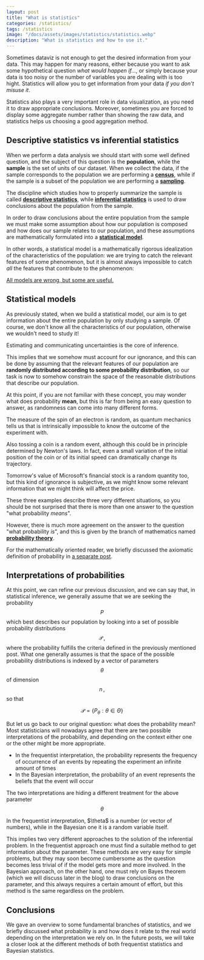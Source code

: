 ```yaml
---
layout: post
title: "What is statistics"
categories: /statistics/
tags: /statistics
image: "/docs/assets/images/statistics/statistics.webp"
description: "What is statistics and how to use it."
---
```


Sometimes dataviz is not enough to get the desired information from your data.
This may happen for many reasons, either because you want to ask some hypothetical question *what would happen if...*, or
simply because your data is too noisy or the number of variables you are dealing with is too hight.
Statistics will allow you to get information from your data *if you don't misuse it*.

Statistics also plays a very important role in data visualization, as you need it to draw appropriate conclusions.
Moreover, sometimes you are forced to display some aggregate number rather than showing the raw data,
and statistics helps us choosing a good aggregation method.

## Descriptive statistics vs inferential statistics

When we perform a data analysis we should start with some well defined question,
and the subject of this question is the **population**, while the **sample**
is the set of units of our dataset.
When we collect the data, if the sample corresponds to the population we are performing a [**census**](https://en.wikipedia.org/wiki/Census), while
if the sample is a subset of the population we are performing a [**sampling**](https://en.wikipedia.org/wiki/Sampling_(statistics)).

The discipline which studies how to properly summarize the sample is called [**descriptive statistics**](https://en.wikipedia.org/wiki/Descriptive_statistics),
while [**inferential statistics**](https://en.wikipedia.org/wiki/Statistical_inference) is used to draw conclusions about the population from the sample.

In order to draw conclusions about the entire population from the sample we must make some assumption about
how our population is composed and how does our sample relates to our population,
and these assumptions are mathematically formulated into a [**statistical model**](https://en.wikipedia.org/wiki/Statistical_model).

In other words, a statistical model is a mathematically rigorous idealization of the characteristics of the population:
we are trying to catch the relevant features of some phenomenon, but it is almost always impossible
to catch *all* the features that contribute to the phenomenon:

<div class='emphbox'>
<a href="https://en.wikipedia.org/wiki/All_models_are_wrong">
All models are wrong, but some are useful.
</a>
</div>

## Statistical models

As previously stated, when we build a statistical model, our aim is to get information
about the entire population by only studying a sample.
Of course, we don't know all the characteristics of our population,
otherwise we wouldn't need to study it!

<div class="emphbox">
Estimating and communicating uncertainties is the core of inference.
</div>

This implies that we somehow must account for our ignorance, and this can be done by 
assuming that the relevant features of our population are **randomly distributed
according to some probability distribution**, so our task is now to somehow constrain
the space of the reasonable distributions that describe our population.

At this point, if you are not familiar with these concept, you may wonder what does probability **mean**,
but this is far from being an easy question to answer,
as randomness can come into many different forms.

The measure of the spin of an electron is random, as quantum mechanics tells us that is intrinsically
impossible to know the outcome of the experiment with.

Also tossing a coin is a random event, although this could be in principle determined by Newton's laws.
In fact, even a small variation of the initial position of the coin or of its initial speed can dramatically change
its trajectory.

Tomorrow's value of Microsoft's financial stock is a random quantity too,
but this kind of ignorance is subjective, as we might know some relevant information
that we might think will affect the price.

These three examples describe three very different situations, so you should be not surprised that
there is more than one answer to the question "what probability *means*".

However, there is much more agreement on the answer to the question "what probability *is*",
and this is given by the branch of mathematics named [**probability theory**](https://en.wikipedia.org/wiki/Probability_theory).

For the mathematically oriented reader, we briefly discussed the axiomatic 
definition of probability in [a separate post](statistics/probability).

## Interpretations of probabilities

At this point, we can refine our previous discussion, and we can say that, in statistical inference, we generally
assume that we are seeking the probability $$P$$ which best describes our population by looking into a set of possible
probability distributions $$\mathcal{P}\,,$$ where the probability fulfills the criteria defined in the previously mentioned post.
What one generally assumes is that the space of the possible probability distributions is indexed by a vector of parameters
$$\theta$$ of dimension $$n\,,$$ so that 

$$\mathcal{P} = \{ P_\theta : \theta \in \Theta \} $$

But let us go back to our original question: what does the probability mean? Most statisticians will nowadays agree that there are
two possible interpretations of the probability, and depending on the context either one or the other might be more appropriate.

- In the frequentist interpretation, the probability represents the frequency of occurrence of an events by repeating the experiment an infinite amount of times
- In the Bayesian interpretation, the probability of an event represents the beliefs that the event will occur

The two interpretations are hiding a different treatment for the above parameter $$\theta$$

<div class='emphbox'>
In the frequentist interpretation, $\theta$ is a number (or vector of numbers), while in the Bayesian one it is a random variable itself.
</div>

This implies two very different approaches to the solution of the inferential problem.
In the frequentist approach one must find a suitable method to get information about the parameter.
These methods are very easy for simple problems, but they may soon become cumbersome as the question
becomes less trivial of if the model gets more and more involved.
In the Bayesian approach, on the other hand, one must rely on Bayes theorem (which we will discuss later in the blog)
to draw conclusions on the parameter, and this always requires a certain amount of effort, but this method
is the same regardless on the problem.

## Conclusions

We gave an overview to some fundamental branches of statistics, and we briefly discussed what probability is and how does
it relate to the real world depending on the interpretation we rely on.
In the future posts, we will take a closer look at the different methods of both frequentist statistics and Bayesian statistics.

